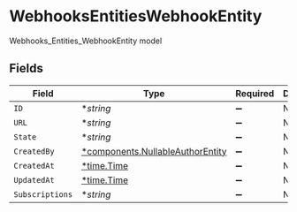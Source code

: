 # WebhooksEntitiesWebhookEntity

Webhooks_Entities_WebhookEntity model


## Fields

| Field                                                                               | Type                                                                                | Required                                                                            | Description                                                                         |
| ----------------------------------------------------------------------------------- | ----------------------------------------------------------------------------------- | ----------------------------------------------------------------------------------- | ----------------------------------------------------------------------------------- |
| `ID`                                                                                | **string*                                                                           | :heavy_minus_sign:                                                                  | N/A                                                                                 |
| `URL`                                                                               | **string*                                                                           | :heavy_minus_sign:                                                                  | N/A                                                                                 |
| `State`                                                                             | **string*                                                                           | :heavy_minus_sign:                                                                  | N/A                                                                                 |
| `CreatedBy`                                                                         | [*components.NullableAuthorEntity](../../models/components/nullableauthorentity.md) | :heavy_minus_sign:                                                                  | N/A                                                                                 |
| `CreatedAt`                                                                         | [*time.Time](https://pkg.go.dev/time#Time)                                          | :heavy_minus_sign:                                                                  | N/A                                                                                 |
| `UpdatedAt`                                                                         | [*time.Time](https://pkg.go.dev/time#Time)                                          | :heavy_minus_sign:                                                                  | N/A                                                                                 |
| `Subscriptions`                                                                     | **string*                                                                           | :heavy_minus_sign:                                                                  | N/A                                                                                 |